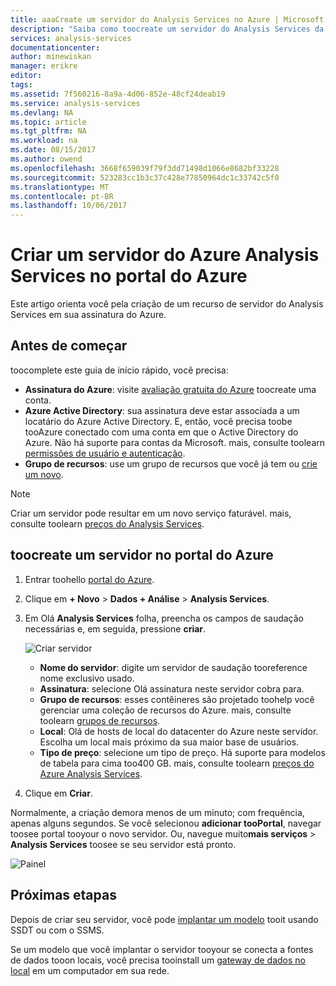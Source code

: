 ```yaml
---
title: aaaCreate um servidor do Analysis Services no Azure | Microsoft Docs
description: "Saiba como toocreate um servidor do Analysis Services da instância no Azure."
services: analysis-services
documentationcenter: 
author: minewiskan
manager: erikre
editor: 
tags: 
ms.assetid: 7f560216-8a9a-4d06-852e-48cf24deab19
ms.service: analysis-services
ms.devlang: NA
ms.topic: article
ms.tgt_pltfrm: NA
ms.workload: na
ms.date: 08/15/2017
ms.author: owend
ms.openlocfilehash: 3668f659039f79f3dd71498d1066e8682bf33228
ms.sourcegitcommit: 523283cc1b3c37c428e77850964dc1c33742c5f0
ms.translationtype: MT
ms.contentlocale: pt-BR
ms.lasthandoff: 10/06/2017
---
```

# <a name="create-an-azure-analysis-services-server-in-azure-portal"></a>Criar um servidor do Azure Analysis Services no portal do Azure
Este artigo orienta você pela criação de um recurso de servidor do Analysis Services em sua assinatura do Azure.

## <a name="before-you-begin"></a>Antes de começar
toocomplete este guia de início rápido, você precisa:

* **Assinatura do Azure**: visite [avaliação gratuita do Azure](https://azure.microsoft.com/offers/ms-azr-0044p/) toocreate uma conta.
* **Azure Active Directory**: sua assinatura deve estar associada a um locatário do Azure Active Directory. E, então, você precisa toobe tooAzure conectado com uma conta em que o Active Directory do Azure. Não há suporte para contas da Microsoft. mais, consulte toolearn [permissões de usuário e autenticação](analysis-services-manage-users.md).
* **Grupo de recursos**: use um grupo de recursos que você já tem ou [crie um novo](../azure-resource-manager/resource-group-overview.md).

> [!NOTE]
> Criar um servidor pode resultar em um novo serviço faturável. mais, consulte toolearn [preços do Analysis Services](https://azure.microsoft.com/pricing/details/analysis-services/).
> 
> 

## <a name="toocreate-a-server-in-azure-portal"></a>toocreate um servidor no portal do Azure
1. Entrar toohello [portal do Azure](https://portal.azure.com).  
2. Clique em **+ Novo** > **Dados + Análise** > **Analysis Services**.
3. Em Olá **Analysis Services** folha, preencha os campos de saudação necessárias e, em seguida, pressione **criar**.
   
    ![Criar servidor](./media/analysis-services-create-server/aas-create-server-blade.png)
   
   * **Nome do servidor**: digite um servidor de saudação tooreference nome exclusivo usado.
   * **Assinatura**: selecione Olá assinatura neste servidor cobra para.
   * **Grupo de recursos**: esses contêineres são projetado toohelp você gerenciar uma coleção de recursos do Azure. mais, consulte toolearn [grupos de recursos](../azure-resource-manager/resource-group-overview.md).
   * **Local**: Olá de hosts de local do datacenter do Azure neste servidor. Escolha um local mais próximo da sua maior base de usuários.
   * **Tipo de preço**: selecione um tipo de preço. Há suporte para modelos de tabela para cima too400 GB. mais, consulte toolearn [preços do Azure Analysis Services](https://azure.microsoft.com/pricing/details/analysis-services/).
4. Clique em **Criar**.

Normalmente, a criação demora menos de um minuto; com frequência, apenas alguns segundos. Se você selecionou **adicionar tooPortal**, navegar toosee portal tooyour o novo servidor. Ou, navegue muito**mais serviços** > **Analysis Services** toosee se seu servidor está pronto.

 ![Painel](./media/analysis-services-create-server/aas-create-server-dashboard.png)


## <a name="next-steps"></a>Próximas etapas
Depois de criar seu servidor, você pode [implantar um modelo](analysis-services-deploy.md) tooit usando SSDT ou com o SSMS.

Se um modelo que você implantar o servidor tooyour se conecta a fontes de dados tooon locais, você precisa tooinstall um [gateway de dados no local](analysis-services-gateway.md) em um computador em sua rede.

